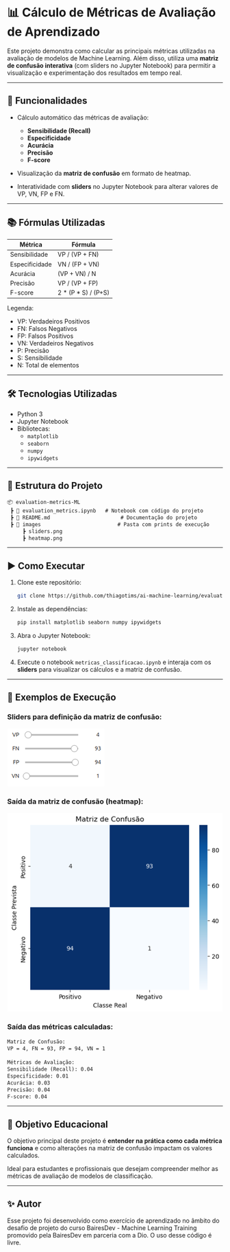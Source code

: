 # 📊 Cálculo de Métricas de Avaliação de Aprendizado

Este projeto demonstra como calcular as principais métricas utilizadas na avaliação de modelos de Machine Learning. Além disso, utiliza uma **matriz de confusão interativa** (com sliders no Jupyter Notebook) para permitir a visualização e experimentação dos resultados em tempo real.

---

## 🚀 Funcionalidades

- Cálculo automático das métricas de avaliação:
    - **Sensibilidade (Recall)**
    - **Especificidade**
    - **Acurácia**
    - **Precisão**
    - **F-score**
        
- Visualização da **matriz de confusão** em formato de heatmap.
    
- Interatividade com **sliders** no Jupyter Notebook para alterar valores de VP, VN, FP e FN.
---

## 📚 Fórmulas Utilizadas

|Métrica|Fórmula|
|---|---|
|Sensibilidade|VP / (VP + FN)|
|Especificidade|VN / (FP + VN)|
|Acurácia|(VP + VN) / N|
|Precisão|VP / (VP + FP)|
|F-score|2 * (P * S) / (P+S)|

Legenda:

- VP: Verdadeiros Positivos
- FN: Falsos Negativos
- FP: Falsos Positivos
- VN: Verdadeiros Negativos
- P: Precisão
- S: Sensibilidade
- N: Total de elementos

---

## 🛠️ Tecnologias Utilizadas

- Python 3
- Jupyter Notebook
- Bibliotecas:
    - `matplotlib`
    - `seaborn`
    - `numpy`
    - `ipywidgets`

---

## 📂 Estrutura do Projeto

```
📦 evaluation-metrics-ML
 ┣ 📜 evaluation_metrics.ipynb   # Notebook com código do projeto
 ┣ 📜 README.md                       # Documentação do projeto
 ┣ 📂 images                         # Pasta com prints de execução
     ┣ sliders.png
     ┣ heatmap.png
```

---

## ▶️ Como Executar

1. Clone este repositório:
    
    ```bash
    git clone https://github.com/thiagotims/ai-machine-learning/evaluation-metrics-ML.git
    ```
    
2. Instale as dependências:
    
    ```bash
    pip install matplotlib seaborn numpy ipywidgets
    ```
    
3. Abra o Jupyter Notebook:
    
    ```bash
    jupyter notebook
    ```
    
4. Execute o notebook `metricas_classificacao.ipynb` e interaja com os **sliders** para visualizar os cálculos e a matriz de confusão.
    

---

## 📸 Exemplos de Execução

### Sliders para definição da matriz de confusão:

![Exemplo de sliders](https://github.com/thiagotims/ai-machine-learning/blob/main/evaluation-metrics-ML/images/sliders.png)

### Saída da matriz de confusão (heatmap):

![Exemplo de heatmap](https://github.com/thiagotims/ai-machine-learning/blob/main/evaluation-metrics-ML/images/heatmap.png)

### Saída das métricas calculadas:

```
Matriz de Confusão:
VP = 4, FN = 93, FP = 94, VN = 1

Métricas de Avaliação:
Sensibilidade (Recall): 0.04
Especificidade: 0.01
Acurácia: 0.03
Precisão: 0.04
F-score: 0.04
```

---

## 📖 Objetivo Educacional

O objetivo principal deste projeto é **entender na prática como cada métrica funciona** e como alterações na matriz de confusão impactam os valores calculados.

Ideal para estudantes e profissionais que desejam compreender melhor as métricas de avaliação de modelos de classificação.

---

## ✨ Autor

Esse projeto foi desenvolvido como exercício de aprendizado no âmbito do desafio de projeto do curso BairesDev - Machine Learning Training promovido pela BairesDev em parceria com a Dio. O uso desse código é livre.
